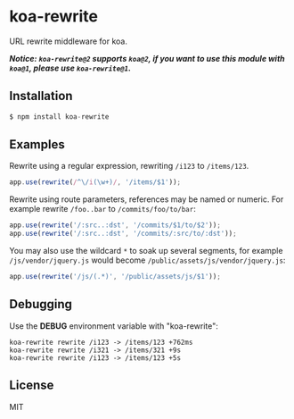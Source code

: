 
# koa-rewrite

 URL rewrite middleware for koa.

___Notice: `koa-rewrite@2` supports `koa@2`, if you want to use this module with `koa@1`, please use `koa-rewrite@1`.___

## Installation

```js
$ npm install koa-rewrite
```

## Examples

  Rewrite using a regular expression, rewriting
  `/i123` to `/items/123`.

```js
app.use(rewrite(/^\/i(\w+)/, '/items/$1'));
```

  Rewrite using route parameters, references may be named
  or numeric. For example rewrite `/foo..bar` to `/commits/foo/to/bar`:

```js
app.use(rewrite('/:src..:dst', '/commits/$1/to/$2'));
app.use(rewrite('/:src..:dst', '/commits/:src/to/:dst'));
```

  You may also use the wildcard `*` to soak up several segments,
  for example `/js/vendor/jquery.js` would become `/public/assets/js/vendor/jquery.js`:

```js
app.use(rewrite('/js/(.*)', '/public/assets/js/$1'));
```

## Debugging

  Use the __DEBUG__ environment variable with "koa-rewrite":

```
koa-rewrite rewrite /i123 -> /items/123 +762ms
koa-rewrite rewrite /i321 -> /items/321 +9s
koa-rewrite rewrite /i123 -> /items/123 +5s
```

## License

  MIT